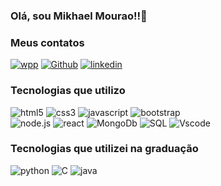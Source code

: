 ### Olá, sou Mikhael Mourao!!👋
### Meus contatos
<div style="display :inline_block">
<a href="https://api.whatsapp.com/send/?phone=5585987006568&text&type=phone_number&app_absent=0">
<img alt="wpp" src="https://img.shields.io/badge/WhatsApp-25D366?style=for-the-badge&logo=whatsapp&logoColor=white"/></a>
<a href="https://github.com/mikhaelmourao">
<img alt="Github" src="https://img.shields.io/badge/GitHub-100000?style=for-the-badge&logo=github&logoColor=white"></a>
<a href="https://www.linkedin.com/in/mikhael-mourao-b57165232/">
<img alt="linkedin" src="https://img.shields.io/badge/LinkedIn-0077B5?style=for-the-badge&logo=linkedin&logoColor=white"></a>
</div>



### Tecnologias que utilizo

<div style="display :inline_block">
<img alt="html5" src="https://img.shields.io/badge/HTML5-E34F26?style=for-the-badge&logo=html5&logoColor=white"/>
<img alt="css3" src="https://img.shields.io/badge/CSS-239120?&style=for-the-badge&logo=css3&logoColor=white"/>
<img alt="javascript" src="https://img.shields.io/badge/JavaScript-F7DF1E?style=for-the-badge&logo=javascript&logoColor=black"/>
<img alt="bootstrap" src="https://img.shields.io/badge/Bootstrap-563D7C?style=for-the-badge&logo=bootstrap&logoColor=white"/><br>
<img alt="node.js" src="https://img.shields.io/badge/Node.js-43853D?style=for-the-badge&logo=node.js&logoColor=white"/>
<img alt="react" src="https://img.shields.io/badge/React-20232A?style=for-the-badge&logo=react&logoColor=61DAFB"/>
<img alt="MongoDb" src="https://img.shields.io/badge/MongoDB-4EA94B?style=for-the-badge&logo=mongodb&logoColor=white"/>
<img alt="SQL" src="https://img.shields.io/badge/MySQL-00000F?style=for-the-badge&logo=mysql&logoColor=white"/>



<img alt="Vscode" src="https://img.shields.io/badge/Visual_Studio_Code-0078D4?style=for-the-badge&logo=visual%20studio%20code&logoColor=white"/>
</div>

### Tecnologias que utilizei na graduação
<div style="display :inline_block">
<img alt="python" src="https://img.shields.io/badge/Python-14354C?style=for-the-badge&logo=python&logoColor=white](https://img.shields.io/badge/Python-3776AB?style=for-the-badge&logo=python&logoColor=white"/>
<img alt="C" src="https://img.shields.io/badge/C-00599C?style=for-the-badge&logo=c&logoColor=white"/>
<img alt="java" src="https://img.shields.io/badge/Java-ED8B00?style=for-the-badge&logo=openjdk&logoColor=white"/>
</div>
